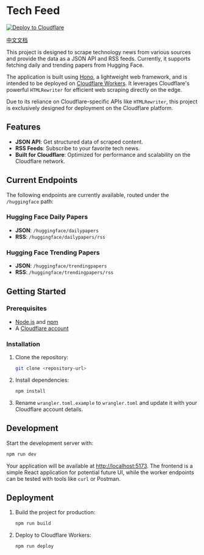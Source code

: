 # Tech Feed

[![Deploy to Cloudflare](https://deploy.workers.cloudflare.com/button)](https://deploy.workers.cloudflare.com/?url=https://github.com/VeryInt/tech-feed)

[中文文档](./README_CN.md)

This project is designed to scrape technology news from various sources and provide the data as a JSON API and RSS feeds. Currently, it supports fetching daily and trending papers from Hugging Face.

The application is built using [Hono](https://hono.dev/), a lightweight web framework, and is intended to be deployed on [Cloudflare Workers](https://developers.cloudflare.com/workers/). It leverages Cloudflare's powerful `HTMLRewriter` for efficient web scraping directly on the edge.

Due to its reliance on Cloudflare-specific APIs like `HTMLRewriter`, this project is exclusively designed for deployment on the Cloudflare platform.

## Features

- **JSON API**: Get structured data of scraped content.
- **RSS Feeds**: Subscribe to your favorite tech news.
- **Built for Cloudflare**: Optimized for performance and scalability on the Cloudflare network.

## Current Endpoints

The following endpoints are currently available, routed under the `/huggingface` path:

### Hugging Face Daily Papers

-   **JSON**: `/huggingface/dailypapers`
-   **RSS**: `/huggingface/dailypapers/rss`

### Hugging Face Trending Papers

-   **JSON**: `/huggingface/trendingpapers`
-   **RSS**: `/huggingface/trendingpapers/rss`

## Getting Started

### Prerequisites

-   [Node.js](https://nodejs.org/) and [npm](https://www.npmjs.com/)
-   A [Cloudflare account](https://dash.cloudflare.com/sign-up)

### Installation

1.  Clone the repository:
    ```bash
    git clone <repository-url>
    ```
2.  Install dependencies:
    ```bash
    npm install
    ```
3.  Rename `wrangler.toml.example` to `wrangler.toml` and update it with your Cloudflare account details.

## Development

Start the development server with:

```bash
npm run dev
```

Your application will be available at [http://localhost:5173](http://localhost:5173). The frontend is a simple React application for potential future UI, while the worker endpoints can be tested with tools like `curl` or Postman.

## Deployment

1.  Build the project for production:
    ```bash
    npm run build
    ```
2.  Deploy to Cloudflare Workers:
    ```bash
    npm run deploy
    ```